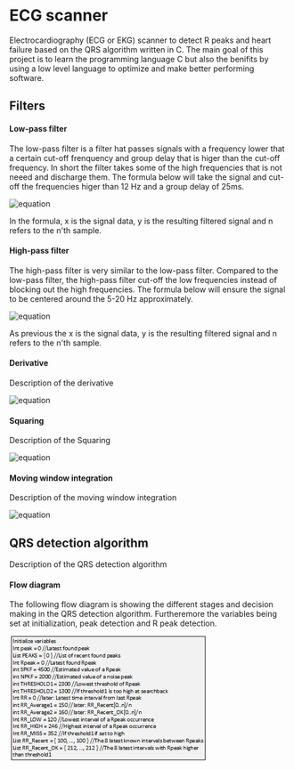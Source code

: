 # ECG scanner
Electrocardiography (ECG or EKG) scanner to detect R peaks and heart failure based on the QRS algorithm written in C.
The main goal of this project is to learn the programming language C but also the benifits by using a low level language to optimize and make better performing software.

## Filters

#### Low-pass filter
The low-pass filter is a filter hat passes signals with a frequency lower that a certain cut-off frenquency and group delay that is higer than the cut-off frequency. In short the filter takes some of the high frequencies that is not neeed and discharge them. The formula below will take the signal and cut-off the frequencies higer than 12 Hz and a group delay of 25ms.
<!---
latex: y_n=2y_{n-1}-y_{n-2}+\frac{1}{32}\cdot(x_{n}-2x_{n-6}+x_{n-12})
-->
![equation](http://www.sciweavers.org/upload/Tex2Img_1411488108/eqn.png)

In the formula, x is the signal data, y is the resulting filtered signal and n refers to the n'th sample.

#### High-pass filter
The high-pass filter is very similar to the low-pass filter. Compared to the low-pass filter, the high-pass filter cut-off the low frequencies instead of blocking out the high frequencies. The formula below will ensure the signal to be centered around the 5-20 Hz approximately.
<!---
latex: y_n=y_{n-1}-\frac{x_{n}}{32}+x_{n-16}-x_{n-17}+\frac{x_{n-32}}{32}
-->
![equation](http://www.sciweavers.org/upload/Tex2Img_1411488141/eqn.png)

As previous the x is the signal data, y is the resulting filtered signal and n refers to the n'th sample.

#### Derivative
Description of the derivative
<!---
latex: y_n=\frac{1}{8}(2x_{n}+x_{n-1}-x_{n-3}-2x_{n-4})
-->
![equation](http://www.sciweavers.org/upload/Tex2Img_1411310592/eqn.png)


#### Squaring
Description of the Squaring
<!---
latex: y_n=x_{n}^{2}
-->
![equation](http://www.sciweavers.org/upload/Tex2Img_1411310897/eqn.png)

#### Moving window integration
Description of the moving window integration
<!---
latex: y_n=\frac{1}{N}(x_{n-(N-1)}+x_{n-(N-2)}+\ldots+x_{n})
-->
![equation](http://www.sciweavers.org/upload/Tex2Img_1411310840/eqn.png)

## QRS detection algorithm
Description of the QRS detection algorithm

#### Flow diagram
The following flow diagram is showing the different stages and decision making in the QRS detection algorithm. Furtheremore the variables being set at initialization, peak detection and R peak detection.

![](Diagrams/QRS_algorithm_flow_chart.png?raw=true)
